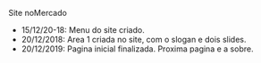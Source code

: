 Site noMercado
- 15/12/20-18: Menu do site criado.
- 20/12/2018: Area 1 criada no site, com o slogan e dois slides.
- 20/12/2019: Pagina inicial finalizada. Proxima pagina e a sobre.